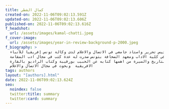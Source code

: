 ```yaml
---
title: كمال الشطي
created-on: 2022-11-06T09:02:13.591Z
updated-on: 2022-11-06T09:02:13.606Z
published-on: 2022-11-06T09:02:13.616Z
f_headshot:
  url: /assets/images/kamal-chatti.jpeg
f_cover-image:
  url: /assets/images/year-in-review-background-p-2000.jpeg
f_biography: >
  رئيس تحرير واستاذ جامعي في الاتصال والاعلام‏ لدى وكالة تونس إفريقيا للأنباء
  درس في ‏كلية الاداب ومعهد الصحافة بتونس صدرت له عدة كتب في مجال ادب المقامة
  والتاريخ والسيرة من اهمها كتابه عن الحبيب بورقيبة وكتاب الراديو بالقارة
  الافريقية  وبحوث في مجال الاتصال والاعلام
tags: authors
layout: "[authors].html"
date: 2022-11-06T09:02:13.624Z
seo:
  noindex: false
  twitter:title: summary
  twitter:card: summary
---
```

